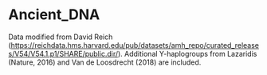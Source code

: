 # Ancient_DNA

Data modified from David Reich (https://reichdata.hms.harvard.edu/pub/datasets/amh_repo/curated_releases/V54/V54.1.p1/SHARE/public.dir/). Additional Y-haplogroups from Lazaridis (Nature, 2016) and Van de Loosdrecht (2018) are included.
